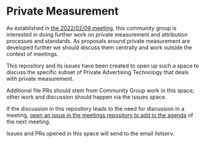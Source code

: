 # Private Measurement

As established in [the 2022/02/09 meeting](https://github.com/patcg/meetings/blob/main/2022/02/09-telecon/README.md#minutes), this community group is interested in doing further work on private measurement and attribution processes and standards. As proposals around private measurement are developed further we should discuss them centrally and work outside the context of meetings. 

This repository and its issues have been created to open up such a space to discuss the specific subset of Private Advertising Technology that deals with private measurement. 

Additional file PRs should stem from Community Group work in this space; other work and discussion should happen via the issues space. 

If the discussion in this repository leads to the need for discussion in a meeting, [open an issue in the meetings repository to add to the agenda](https://github.com/patcg/meetings/issues/new?assignees=AramZS%2C+seanturner&labels=agenda%2B&template=agenda-item-template.md&title=Agenda+Request+-++) of the next meeting. 

Issues and PRs opened in this space will send to the email listserv.